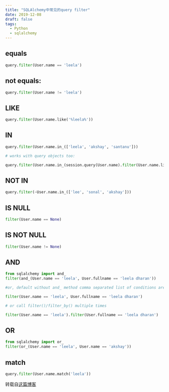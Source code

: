 ```yaml
---
title: "SQLAlchemy中常见的query filter"
date: 2019-12-08
draft: false
tags:
  - Python
  - sqlalchemy
---
```

## equals

```python
query.filter(User.name == 'leela')
```

## not equals:

```python
query.filter(User.name != 'leela')
```

## LIKE

```python
query.filter(User.name.like('%leela%'))
```

## IN

```python
query.filter(User.name.in_(['leela', 'akshay', 'santanu']))

# works with query objects too:

query.filter(User.name.in_(session.query(User.name).filter(User.name.like('%santanu%'))))
```

## NOT IN

```python
query.filter(~User.name.in_(['lee', 'sonal', 'akshay']))
```

## IS NULL

```python
filter(User.name == None)
```

## IS NOT NULL

```python
filter(User.name != None)
```

## AND

```python
from sqlalchemy import and_
filter(and_(User.name == 'leela', User.fullname == 'leela dharan'))

#or, default without and_ method comma separated list of conditions are AND

filter(User.name == 'leela', User.fullname == 'leela dharan')

# or call filter()/filter_by() multiple times

filter(User.name == 'leela').filter(User.fullname == 'leela dharan')
```

## OR

```python
from sqlalchemy import or_
filter(or_(User.name == 'leela', User.name == 'akshay'))
```

## match

```python
query.filter(User.name.match('leela'))
```

转载自[这篇博客](http://www.leeladharan.com/sqlalchemy-query-with-or-and-like-common-filters)
